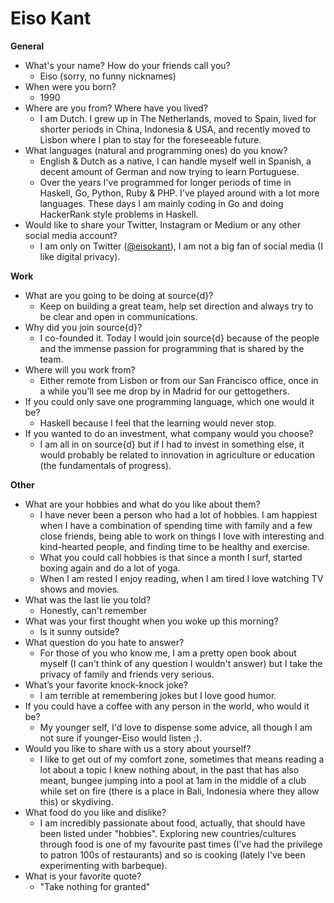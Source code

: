 # Eiso Kant

**General**
- What's your name? How do your friends call you? 
  - Eiso (sorry, no funny nicknames)
- When were you born?
  - 1990
- Where are you from? Where have you lived?
  - I am Dutch. I grew up in The Netherlands, moved to Spain, lived for shorter periods in China, Indonesia & USA, and recently moved to Lisbon where I plan to stay for the foreseeable future.
- What languages (natural and programming ones) do you know?
  - English & Dutch as a native, I can handle myself well in Spanish, a decent amount of German and now trying to learn Portuguese.
  - Over the years I've programmed for longer periods of time in Haskell, Go, Python, Ruby & PHP. I've played around with a lot more languages. These days I am mainly coding in Go and doing HackerRank style problems in Haskell.
- Would like to share your Twitter, Instagram or Medium or any other social media account?
  - I am only on Twitter ([@eisokant](twitter.com/eisokant)), I am not a big fan of social media (I like digital privacy).

**Work**
- What are you going to be doing at source{d}?
  - Keep on building a great team, help set direction and always try to be clear and open in communications.
- Why did you join source{d}?
  - I co-founded it. Today I would join source{d} because of the people and the immense passion for programming that is shared by the team.
- Where will you work from? 
  - Either remote from Lisbon or from our San Francisco office, once in a while you'll see me drop by in Madrid for our gettogethers.
- If you could only save one programming language, which one would it be? 
  - Haskell because I feel that the learning would never stop. 
- If you wanted to do an investment, what company would you choose?
  - I am all in on source{d} but if I had to invest in something else, it would probably be related to innovation in agriculture or education (the fundamentals of progress). 

**Other**
- What are your hobbies and what do you like about them?
  - I have never been a person who had a lot of hobbies. I am happiest when I have a combination of spending time with family and a few close friends, being able to work on things I love with interesting and kind-hearted people, and finding time to be healthy and exercise.
  - What you could call hobbies is that since a month I surf, started boxing again and do a lot of yoga. 
  - When I am rested I enjoy reading, when I am tired I love watching TV shows and movies.
- What was the last lie you told?
  - Honestly, can't remember
- What was your first thought when you woke up this morning?
  - Is it sunny outside?
- What question do you hate to answer?
  - For those of you who know me, I am a pretty open book about myself (I can't think of any question I wouldn't answer) but I take the privacy of family and friends very serious. 
- What’s your favorite knock-knock joke?
  - I am terrible at remembering jokes but I love good humor. 
- If you could have a coffee with any person in the world, who would it be?
  - My younger self, I'd love to dispense some advice, all though I am not sure if younger-Eiso would listen ;).
- Would you like to share with us a story about yourself?
  - I like to get out of my comfort zone, sometimes that means reading a lot about a topic I knew nothing about, in the past that has also meant, bungee jumping into a pool at 1am in the middle of a club while set on fire (there is a place in Bali, Indonesia where they allow this) or skydiving.
- What food do you like and dislike?
  - I am incredibly passionate about food, actually, that should have been listed under "hobbies". Exploring new countries/cultures through food is one of my favourite past times (I've had the privilege to patron 100s of restaurants) and so is cooking (lately I've been experimenting with barbeque).
- What is your favorite quote?
  - "Take nothing for granted"

